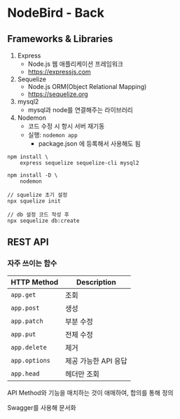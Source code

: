 # NodeBird - Back

## Frameworks & Libraries

1. Express
    - Node.js 웹 애플리케이션 프레임워크
    - <https://expressjs.com>
2. Sequelize
    - Node.js ORM(Object Relational Mapping)
    - <https://sequelize.org>
3. mysql2
    - mysql과 node를 연결해주는 라이브러리
4. Nodemon
    - 코드 수정 시 항시 서버 재기동
    - 실행: `nodemon app`
        - package.json 에 등록해서 사용해도 됨

```
npm install \
    express sequelize sequelize-cli mysql2

npm install -D \
    nodemon
```

```
// squelize 초기 설정
npx squelize init

// db 설정 코드 작성 후
npx sequelize db:create
```

## REST API

### 자주 쓰이는 함수

|HTTP Method|Description|
|---|---|
|`app.get`|조회|
|`app.post`|생성|
|`app.patch`|부분 수정|
|`app.put`|전체 수정|
|`app.delete`|제거|
|`app.options`|제공 가능한 API 응답|
|`app.head`|헤더만 조회|

API Method와 기능을 매치하는 것이 애매하여, 합의를 통해 정의

Swagger를 사용해 문서화